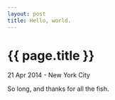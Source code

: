 ```yaml
---
layout: post
title: Hello, world.
---
```


{{ page.title }}
================

<p class="meta">21 Apr 2014 - New York City</p>

So long, and thanks for all the fish.
